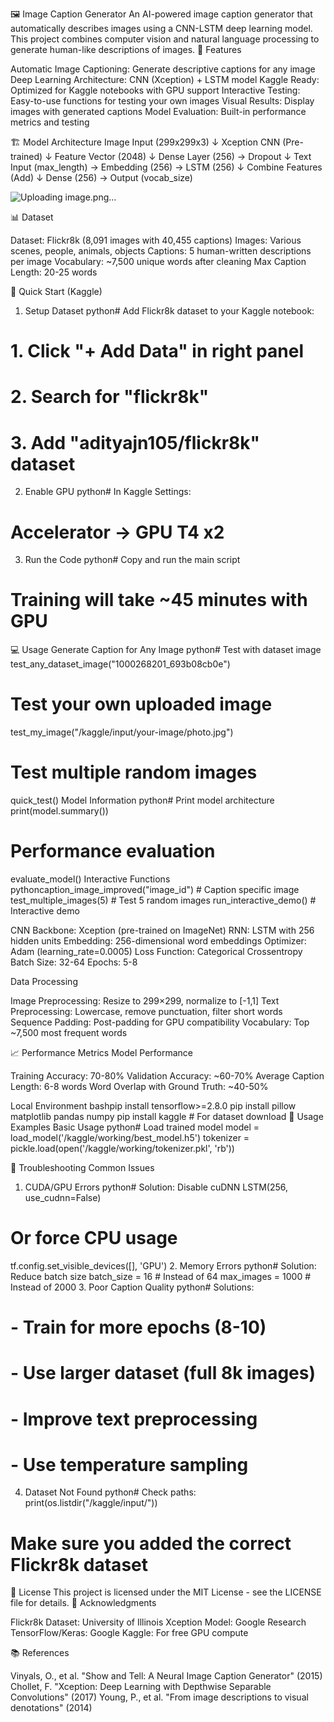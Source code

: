 🖼️ Image Caption Generator
An AI-powered image caption generator that automatically describes images using a CNN-LSTM deep learning model. This project combines computer vision and natural language processing to generate human-like descriptions of images.
🌟 Features

Automatic Image Captioning: Generate descriptive captions for any image
Deep Learning Architecture: CNN (Xception) + LSTM model
Kaggle Ready: Optimized for Kaggle notebooks with GPU support
Interactive Testing: Easy-to-use functions for testing your own images
Visual Results: Display images with generated captions
Model Evaluation: Built-in performance metrics and testing

🏗️ Model Architecture
Image Input (299x299x3)
        ↓
   Xception CNN (Pre-trained)
        ↓
   Feature Vector (2048)
        ↓
   Dense Layer (256) → Dropout
        ↓
Text Input (max_length) → Embedding (256) → LSTM (256)
        ↓
   Combine Features (Add)
        ↓
   Dense (256) → Output (vocab_size)



   ![Uploading image.png…]()

📊 Dataset

Dataset: Flickr8k (8,091 images with 40,455 captions)
Images: Various scenes, people, animals, objects
Captions: 5 human-written descriptions per image
Vocabulary: ~7,500 unique words after cleaning
Max Caption Length: 20-25 words

🚀 Quick Start (Kaggle)
1. Setup Dataset
python# Add Flickr8k dataset to your Kaggle notebook:
# 1. Click "+ Add Data" in right panel
# 2. Search for "flickr8k" 
# 3. Add "adityajn105/flickr8k" dataset
2. Enable GPU
python# In Kaggle Settings:
# Accelerator → GPU T4 x2
3. Run the Code
python# Copy and run the main script
# Training will take ~45 minutes with GPU
💻 Usage
Generate Caption for Any Image
python# Test with dataset image
test_any_dataset_image("1000268201_693b08cb0e")

# Test your own uploaded image
test_my_image("/kaggle/input/your-image/photo.jpg")

# Test multiple random images
quick_test()
Model Information
python# Print model architecture
print(model.summary())



# Performance evaluation
evaluate_model()
Interactive Functions
pythoncaption_image_improved("image_id")    # Caption specific image
test_multiple_images(5)               # Test 5 random images
run_interactive_demo()                # Interactive demo

CNN Backbone: Xception (pre-trained on ImageNet)
RNN: LSTM with 256 hidden units
Embedding: 256-dimensional word embeddings
Optimizer: Adam (learning_rate=0.0005)
Loss Function: Categorical Crossentropy
Batch Size: 32-64
Epochs: 5-8

Data Processing

Image Preprocessing: Resize to 299×299, normalize to [-1,1]
Text Preprocessing: Lowercase, remove punctuation, filter short words
Sequence Padding: Post-padding for GPU compatibility
Vocabulary: Top ~7,500 most frequent words


📈 Performance Metrics
Model Performance

Training Accuracy: 70-80%
Validation Accuracy: ~60-70%
Average Caption Length: 6-8 words
Word Overlap with Ground Truth: ~40-50%


Local Environment
bashpip install tensorflow>=2.8.0
pip install pillow matplotlib pandas numpy
pip install kaggle  # For dataset download
🎯 Usage Examples
Basic Usage
python# Load trained model
model = load_model('/kaggle/working/best_model.h5')
tokenizer = pickle.load(open('/kaggle/working/tokenizer.pkl', 'rb'))


🐛 Troubleshooting
Common Issues
1. CUDA/GPU Errors
python# Solution: Disable cuDNN
LSTM(256, use_cudnn=False)
# Or force CPU usage
tf.config.set_visible_devices([], 'GPU')
2. Memory Errors
python# Solution: Reduce batch size
batch_size = 16  # Instead of 64
max_images = 1000  # Instead of 2000
3. Poor Caption Quality
python# Solutions:
# - Train for more epochs (8-10)
# - Use larger dataset (full 8k images)
# - Improve text preprocessing
# - Use temperature sampling
4. Dataset Not Found
python# Check paths:
print(os.listdir("/kaggle/input/"))
# Make sure you added the correct Flickr8k dataset

📄 License
This project is licensed under the MIT License - see the LICENSE file for details.
🙏 Acknowledgments

Flickr8k Dataset: University of Illinois
Xception Model: Google Research
TensorFlow/Keras: Google
Kaggle: For free GPU compute



📚 References

Vinyals, O., et al. "Show and Tell: A Neural Image Caption Generator" (2015)
Chollet, F. "Xception: Deep Learning with Depthwise Separable Convolutions" (2017)
Young, P., et al. "From image descriptions to visual denotations" (2014)
